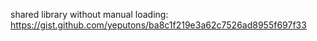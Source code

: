 shared library without manual loading: https://gist.github.com/yeputons/ba8c1f219e3a62c7526ad8955f697f33
